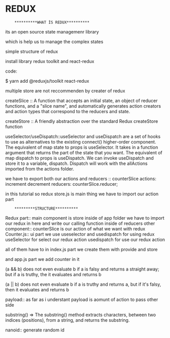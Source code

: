 # REDUX 
        **********WHAT İS REDUX**********

its an open source state managemenr library

which is help us to manage the complex states

simple structure of redux

install library redux toolkit and react-redux

code:
  
$ yarn add @reduxjs/toolkit react-redux

multiple store are not reccommenden by creater of redux

createSlice :: A function that accepts an initial state, an object of reducer functions, and a "slice name", and automatically generates action creators and action types that correspond to the reducers and state.


createStore :: A friendly abstraction over the standard Redux createStore function

useSelector/useDispatch::useSelector and useDispatch are a set of hooks to use as alternatives to the existing connect() higher-order component. The equivalent of map state to props is useSelector. It takes in a function argument that returns the part of the state that you want. The equivalent of map dispatch to props is useDispatch. We can invoke useDispatch and store it to a variable, dispatch. Dispatch will work with the allActions imported from the actions folder.


we have to export both our actions and reducers :: counterSlice actions: increment decrement reducers: counterSlice.reducer;

in this tutorial so redux store.js is main thing we have to import our action part

        *********STRUCTURE**********


Redux part:: main component is store inside of app folder we have to import our redux in here and write our calling function inside of reducers
other component:: counterSlice is our action of what we want with redux 
Counter.js:: ui part we use useselector and usedispatch for using redux useSelector for select our redux action usedispatch for use our redux action 

all of them have to in index.js part we create them with provide and store 

and app.js part we add counter in it 

(a && b) does not even evaluate b if a is falsy and returns a straight away; but if a is truthy, the it evaluates and returns b

(a || b) does not even evaluate b if a is truthy and returns a, but if it's falsy, then it evaluates and returns b

payload:: as far as i understant payload is aomunt of action to pass other side 


substring() => The substring() method extracts characters, between two indices (positions), from a string, and returns the substring.


nanoid:: generate random id 
